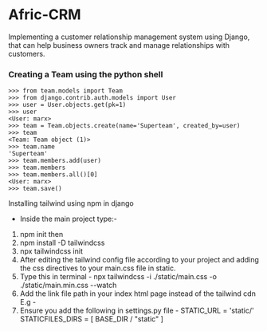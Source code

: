 # Afric-CRM
Implementing a customer relationship management system using Django, that can help business owners track and manage relationships with customers.

### Creating a Team using the python shell 

```
>>> from team.models import Team
>>> from django.contrib.auth.models import User
>>> user = User.objects.get(pk=1)
>>> user
<User: marx>
>>> team = Team.objects.create(name='Superteam', created_by=user)
>>> team
<Team: Team object (1)>
>>> team.name
'Superteam'
>>> team.members.add(user)
>>> team.members
>>> team.members.all()[0]
<User: marx>
>>> team.save()
```
Installing tailwind using npm in django
- Inside the main project type:-
1. npm init then
2. npm install -D tailwindcss
3. npx tailwindcss init
4. After editing the tailwind config file according to your project and adding the css directives to your main.css file in static.
5. Type this in terminal - npx tailwindcss -i ./static/main.css -o ./static/main.min.css --watch
6. Add the link file path in your index html page instead of the tailwind cdn
E.g - <link rel="stylesheet" href="{% static 'main.min.css %}">
7. Ensure you add the following in settings.py file -
STATIC_URL = 'static/'
STATICFILES_DIRS = [
        BASE_DIR / "static"
]
